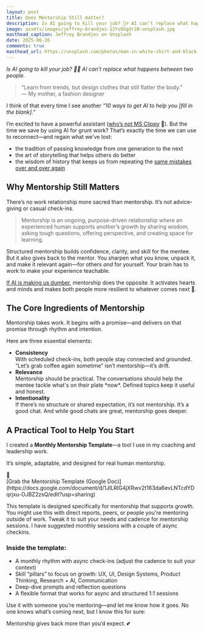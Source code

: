 ```yaml
---
layout: post
title: Does Mentorship Still matter?
description: Is AI going to kill your job? 🤷‍♂️ AI can’t replace what happens between two people.
image: assets/images/jeffrey-brandjes-12YsDGgdr28-unsplash.jpg
masthead_caption: Jeffrey Brandjes on Unsplash
date: 2025-06-26
comments: true
masthead_url: https://unsplash.com/photos/man-in-white-shirt-and-black-shorts-jumping-on-skateboard-12YsDGgdr28
---
```

_Is AI going to kill your job? 🤷‍♂️ AI can’t replace what happens between two people._
> “Learn from trends, but design clothes that still flatter the body.”  
> — My mother, a fashion designer

I think of that every time I see another *“10 ways to get AI to help you [fill in the blank].”*

I’m excited to have a powerful assistant ([who’s not MS Clippy](https://www.command.ai/blog/what-clippy-taught-us-all/) 📎). But the time we save by using AI for grunt work? That’s exactly the time we can use to reconnect—and regain what we’ve lost:

- the tradition of passing knowledge from one generation to the next  
- the art of storytelling that helps others do better  
- the wisdom of history that keeps us from repeating the [same mistakes over and over again](https://archive.ph/lqq8e)   

## Why Mentorship Still Matters

There’s no work relationship more sacred than mentorship. It’s not advice-giving or casual check-ins.

> Mentorship is an ongoing, purpose-driven relationship where an experienced human supports another’s growth by sharing wisdom, asking tough questions, offering perspective, and creating space for learning.

Structured mentorship builds confidence, clarity, and skill for the mentee. But it also gives back to the mentor. You sharpen what you know, unpack it, and make it relevant again—for others *and* for yourself. Your brain has to work to make your experience teachable.

[If AI is making us dumber](https://www.vice.com/en/article/ai-is-making-us-dumber-shocker/), mentorship does the opposite. It activates hearts and minds and makes both people more resilient to whatever comes next 🤖.

## The Core Ingredients of Mentorship

Mentorship takes work. It begins with a promise—and delivers on that promise through rhythm and intention.

Here are three essential elements:
<ul>
<li><b>Consistency</b> <br/>  
With scheduled check-ins, both people stay connected and grounded. “Let’s grab coffee again sometime” isn’t mentorship—it’s drift.
</li>
<li><b>Relevance</b>  <br />
Mentorship should be practical. The conversations should help the mentee tackle what's on their plate *now*. Defined topics keep it useful and honest.</li>
<li><b>Intentionality</b>  <br />
If there’s no structure or shared expectation, it’s not mentorship. It’s a good chat. And while good chats are great, mentorship goes deeper.</li>
</ul>

## A Practical Tool to Help You Start

I created a **Monthly Mentorship Template**—a tool I use in my coaching and leadership work.

It’s simple, adaptable, and designed for real human mentorship.
<div class="alert-warning">
  <div class="icon">📎</div>
  <div class="content">
    <div class="title"> [Grab the Mentorship Template (Google Doc)](https://docs.google.com/document/d/1JlLRIG4jXRwv2t163da6evLNTcdYDqrjxu-OJBZ2zsQ/edit?usp=sharing)</div>
    <p> This template is designed specifically for mentorship that supports growth. You might use this with direct reports, peers, or people you're mentoring outside of work. Tweak it to suit your needs and cadence for mentorship sessions. I have suggested monthly sessions with a couple of async checkins.
    </p>
    </div>
    </div>


### Inside the template:

- A monthly rhythm with async check-ins (adjust the cadence to suit your context)  
- Skill “pillars” to focus on growth: UX, UI, Design Systems, Product Thinking, Research + AI, Communication  
- Deep-dive prompts and reflection questions  
- A flexible format that works for async and structured 1:1 sessions  

Use it with someone you’re mentoring—and let me know how it goes. No one knows what’s coming next, but I know this for sure:

Mentorship gives back more than you’d expect. 💕